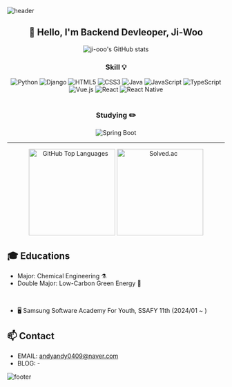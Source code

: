 <!--
**ji-ooo/ji-ooo** is a ✨ _special_ ✨ repository because its `README.md` (this file) appears on your GitHub profile.

Here are some ideas to get you started:

- 🔭 I’m currently working on ...
- 🌱 I’m currently learning ...
- 👯 I’m looking to collaborate on ...
- 🤔 I’m looking for help with ...
- 💬 Ask me about ...
- 📫 How to reach me: ...
- 😄 Pronouns: ...
- ⚡ Fun fact: ...
-->
![header](https://capsule-render.vercel.app/api?type=waving&&color=gradient&height=100&section=header&fontSize=90)
<h2 align='center'>👋 Hello, I'm Backend Devleoper, Ji-Woo</h2>

<p align='center'>
  <img src="https://github-readme-stats.vercel.app/api?username=ji-ooo&show_icons=true&theme=radical" alt="ji-ooo's GitHub stats">
</p>
<h3 align='center'>Skill 💡</h3>
<div align="center">
  <img src="https://img.shields.io/badge/Python-3776AB?style=flat&logo=Python&logoColor=white" alt="Python">
  <img src="https://img.shields.io/badge/Django-092E20?style=flat&logo=Django&logoColor=white" alt="Django">
  <img src="https://img.shields.io/badge/HTML5-E34F26?style=flat&logo=HTML5&logoColor=white" alt="HTML5">
  <img src="https://img.shields.io/badge/CSS3-1572B6?style=flat&logo=CSS3&logoColor=white" alt="CSS3">
  <img src="https://img.shields.io/badge/Java-007396?style=flat&logo=Java&logoColor=white" alt="Java">
  <img src="https://img.shields.io/badge/JavaScript-F7DF1E?style=flat&logo=JavaScript&logoColor=white" alt="JavaScript">
  <img src="https://img.shields.io/badge/TypeScript-3178C6?style=flat&logo=TypeScript&logoColor=white" alt="TypeScript">
  <img src="https://img.shields.io/badge/Vue.js-4FC08D?style=flat&logo=Vue.js&logoColor=white" alt="Vue.js">
  <img src="https://img.shields.io/badge/React-61DAFB?style=flat&logo=React&logoColor=black" alt="React">
  <img src="https://img.shields.io/badge/React_Native-61DAFB?style=flat&logo=React&logoColor=black" alt="React Native">
</div>

<br>
<h3 align='center'>Studying ✏️</h3>
<div align='center'>
  <img src="https://img.shields.io/badge/Spring_Boot-6DB33F?style=flat&logo=Spring-Boot&logoColor=white" alt="Spring Boot">
</div>

<hr>

<div align='center'>
  <img src="https://github-readme-stats.vercel.app/api/top-langs/?username=ji-ooo&layout=compact&theme=gruvbox" alt="GitHub Top Languages" height="200">
  <img src="http://mazassumnida.wtf/api/v2/generate_badge?boj=chlwldn0409" alt="Solved.ac" height="200">
</div>

## 🎓 Educations
- Major: Chemical Engineering ⚗️
- Double Major: Low-Carbon Green Energy 🚎
<br>

- 🖥️ Samsung Software Academy For Youth, SSAFY 11th (2024/01 ~ )

## 📫 Contact

- EMAIL: andyandy0409@naver.com
- BLOG: -

 ![footer](https://capsule-render.vercel.app/api?type=waving&&color=gradient&height=100&section=footer&fontSize=90)

